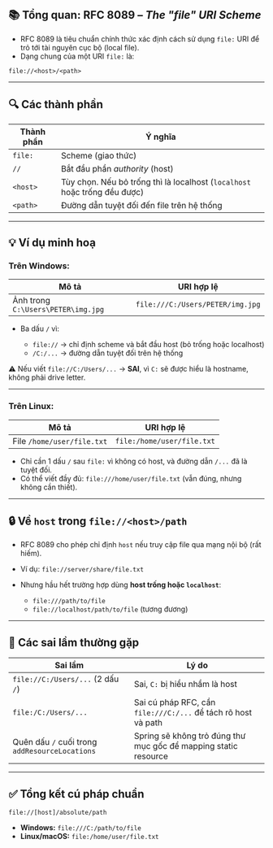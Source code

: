 ## 📚 Tổng quan: RFC 8089 – *The "file" URI Scheme*

* RFC 8089 là tiêu chuẩn chính thức xác định cách sử dụng `file:` URI để trỏ tới tài nguyên cục bộ (local file).
* Dạng chung của một URI `file:` là:

```
file://<host>/<path>
```

---

## 🔍 Các thành phần

| Thành phần | Ý nghĩa                                                                   |
| ---------- | ------------------------------------------------------------------------- |
| `file:`    | Scheme (giao thức)                                                        |
| `//`       | Bắt đầu phần *authority* (host)                                           |
| `<host>`   | Tùy chọn. Nếu bỏ trống thì là localhost (`localhost` hoặc trống đều được) |
| `<path>`   | Đường dẫn tuyệt đối đến file trên hệ thống                                |

---

## 💡 Ví dụ minh hoạ

### Trên **Windows**:

| Mô tả                              | URI hợp lệ                       |
| ---------------------------------- | -------------------------------- |
| Ảnh trong `C:\Users\PETER\img.jpg` | `file:///C:/Users/PETER/img.jpg` |

* Ba dấu `/` vì:

  * `file://` → chỉ định scheme và bắt đầu host (bỏ trống hoặc localhost)
  * `/C:/...` → đường dẫn tuyệt đối trên hệ thống

⚠️ Nếu viết `file://C:/Users/...` → **SAI**, vì `C:` sẽ được hiểu là hostname, không phải drive letter.

---

### Trên **Linux**:

| Mô tả                      | URI hợp lệ                 |
| -------------------------- | -------------------------- |
| File `/home/user/file.txt` | `file:/home/user/file.txt` |

* Chỉ cần 1 dấu `/` sau `file:` vì không có host, và đường dẫn `/...` đã là tuyệt đối.
* Có thể viết đầy đủ: `file:///home/user/file.txt` (vẫn đúng, nhưng không cần thiết).

---

## 🔒 Về `host` trong `file://<host>/path`

* RFC 8089 cho phép chỉ định `host` nếu truy cập file qua mạng nội bộ (rất hiếm).
* Ví dụ: `file://server/share/file.txt`
* Nhưng hầu hết trường hợp dùng **host trống hoặc `localhost`**:

  * `file:///path/to/file`
  * `file://localhost/path/to/file` (tương đương)

---

## 🚫 Các sai lầm thường gặp

| Sai lầm                                        | Lý do                                                           |
| ---------------------------------------------- | --------------------------------------------------------------- |
| `file://C:/Users/...` (2 dấu `/`)              | Sai, `C:` bị hiểu nhầm là host                                  |
| `file:/C:/Users/...`                           | Sai cú pháp RFC, cần `file:///C:/...` để tách rõ host và path   |
| Quên dấu `/` cuối trong `addResourceLocations` | Spring sẽ không trỏ đúng thư mục gốc để mapping static resource |

---

## ✅ Tổng kết cú pháp chuẩn

```text
file://[host]/absolute/path
```

* **Windows:** `file:///C:/path/to/file`
* **Linux/macOS:** `file:/home/user/file.txt`
